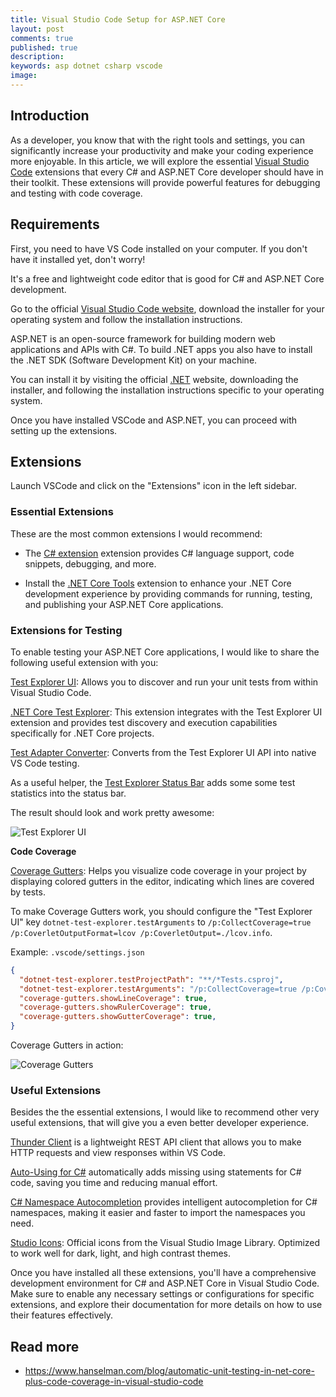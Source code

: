 ```yaml
---
title: Visual Studio Code Setup for ASP.NET Core
layout: post
comments: true
published: true
description:
keywords: asp dotnet csharp vscode
image: 
---
```


## Introduction

As a developer, you know that with the right tools and settings, you can significantly increase your productivity and make your coding experience more enjoyable. In this article, we will explore the essential [Visual Studio Code](https://code.visualstudio.com/) extensions that every C# and ASP.NET Core developer should have in their toolkit. These extensions will provide powerful features for debugging and testing with code coverage.

## Requirements

First, you need to have VS Code installed on your computer. 
If you don't have it installed yet, don't worry! 

It's a free and lightweight code editor that is good for C# and ASP.NET Core development. 

Go to the official [Visual Studio Code website](https://code.visualstudio.com/Download), download the installer for your operating system and follow the installation instructions.

ASP.NET is an open-source framework for building modern web applications and APIs with C#. To build .NET apps you also have to install the .NET SDK (Software Development Kit) on your machine. 

You can install it by visiting the official [.NET](https://dotnet.microsoft.com/en-us/download) website, downloading the  installer, and following the installation instructions specific to your operating system.

Once you have installed VSCode and ASP.NET, you can proceed with setting up the extensions.

## Extensions

Launch VSCode and click on the "Extensions" icon in the left sidebar.

### Essential Extensions

These are the most common extensions I would recommend:

* The [C# extension](https://marketplace.visualstudio.com/items?itemName=ms-dotnettools.csharp) extension provides C# language support, code snippets, debugging, and more.

* Install the [.NET Core Tools](https://marketplace.visualstudio.com/items?itemName=formulahendry.dotnet) extension to enhance your .NET Core development experience by providing commands for running, testing, and publishing your ASP.NET Core applications.

### Extensions for Testing

To enable testing your ASP.NET Core applications, I would like to share the following useful extension with you:

[Test Explorer UI](https://marketplace.visualstudio.com/items?itemName=hbenl.vscode-test-explorer): Allows you to discover and run your unit tests from within Visual Studio Code.

[.NET Core Test Explorer](https://marketplace.visualstudio.com/items?itemName=formulahendry.dotnet-test-explorer): This extension integrates with the Test Explorer UI extension and provides test discovery and execution capabilities specifically for .NET Core projects.

[Test Adapter Converter](https://marketplace.visualstudio.com/items?itemName=ms-vscode.test-adapter-converter): Converts from the Test Explorer UI API into native VS Code testing.

As a useful helper, the [Test Explorer Status Bar](https://marketplace.visualstudio.com/items?itemName=connorshea.vscode-test-explorer-status-bar)
adds some some test statistics into the status bar.

The result should look and work pretty awesome:

<img src="https://github.com/odan/slim4-skeleton/assets/781074/bc296a9d-59b4-44ed-aa49-e0ea73ea6eee" loading="lazy" alt="Test Explorer UI">

**Code Coverage**

[Coverage Gutters](https://marketplace.visualstudio.com/items?itemName=ryanluker.vscode-coverage-gutters): Helps you visualize code coverage in your project by displaying colored gutters in the editor, indicating which lines are covered by tests.

To make Coverage Gutters work, you should configure the "Test Explorer UI"
key `dotnet-test-explorer.testArguments` to `/p:CollectCoverage=true /p:CoverletOutputFormat=lcov /p:CoverletOutput=./lcov.info`.

Example: `.vscode/settings.json`

```json
{
  "dotnet-test-explorer.testProjectPath": "**/*Tests.csproj",
  "dotnet-test-explorer.testArguments": "/p:CollectCoverage=true /p:CoverletOutputFormat=lcov /p:CoverletOutput=./lcov.info",
  "coverage-gutters.showLineCoverage": true,
  "coverage-gutters.showRulerCoverage": true,
  "coverage-gutters.showGutterCoverage": true,
}
```

Coverage Gutters in action:

<img src="https://github.com/odan/slim4-skeleton/assets/781074/664ba642-bacc-4f18-9049-1ee608051000" loading="lazy" alt="Coverage Gutters">


### Useful Extensions

Besides the the essential extensions, I would like to recommend other
very useful extensions, that will give you a even better developer experience.

[Thunder Client](https://marketplace.visualstudio.com/items?itemName=rangav.vscode-thunder-client) is a lightweight REST API client that allows you to make HTTP requests and view responses within VS Code.

[Auto-Using for C#](https://marketplace.visualstudio.com/items?itemName=Fudge.auto-using) automatically adds missing using statements for C# code, saving you time and reducing manual effort.

[C# Namespace Autocompletion](https://marketplace.visualstudio.com/items?itemName=adrianwilczynski.namespace) provides intelligent autocompletion for C# namespaces, making it easier and faster to import the namespaces you need.

[Studio Icons](https://marketplace.visualstudio.com/items?itemName=jtlowe.vscode-icon-theme): Official icons from the Visual Studio Image Library. Optimized to work well for dark, light, and high contrast themes.

Once you have installed all these extensions, you'll have a comprehensive development environment for C# and ASP.NET Core in Visual Studio Code. Make sure to enable any necessary settings or configurations for specific extensions, and explore their documentation for more details on how to use their features effectively.

## Read more

* <https://www.hanselman.com/blog/automatic-unit-testing-in-net-core-plus-code-coverage-in-visual-studio-code>

